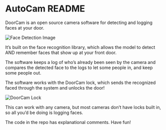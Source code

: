 # AutoCam README

DoorCam is an open source camera software for detecting and logging faces at your door. 


![Face Detection Image](https://i.ibb.co/VNsLC7r/1-PDA9z-ADq-D9qq-Cu-Cm-J9-Ddw.gif)

It’s built on the face recognition library, which allows the model to detect AND remember faces that show up at your front door.

The software keeps a log of who’s already been seen by the camera and compares the detected face to the logs to let some people in, and keep some people out.

The software works with the DoorCam lock, which sends the recognized faced through the system and unlocks the door!

![DoorCam Lock](https://i.ibb.co/svNdjYy/Screen-Shot-2020-10-13-at-10-27-54-PM.png)

This can work with any camera, but most cameras don’t have locks built in, so all you’d be doing is logging faces. 

The code in the repo has explanational comments. Have fun!
